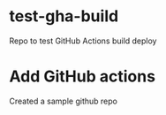 # test-gha-build
Repo to test GitHub Actions build deploy

# Add GitHub actions

Created a sample github repo
